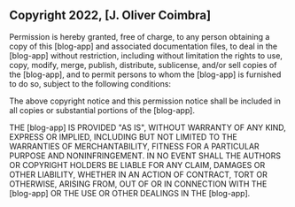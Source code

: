 ## Copyright 2022, [J. Oliver Coimbra]

Permission is hereby granted, free of charge, to any person obtaining a copy of this [blog-app] and associated documentation files, to deal in the [blog-app] without restriction, including without limitation the rights to use, copy, modify, merge, publish, distribute, sublicense, and/or sell copies of the [blog-app], and to permit persons to whom the [blog-app] is furnished to do so, subject to the following conditions:

The above copyright notice and this permission notice shall be included in all copies or substantial portions of the [blog-app].

THE [blog-app] IS PROVIDED "AS IS", WITHOUT WARRANTY OF ANY KIND, EXPRESS OR IMPLIED, INCLUDING BUT NOT LIMITED TO THE WARRANTIES OF MERCHANTABILITY, FITNESS FOR A PARTICULAR PURPOSE AND NONINFRINGEMENT. IN NO EVENT SHALL THE AUTHORS OR COPYRIGHT HOLDERS BE LIABLE FOR ANY CLAIM, DAMAGES OR OTHER LIABILITY, WHETHER IN AN ACTION OF CONTRACT, TORT OR OTHERWISE, ARISING FROM, OUT OF OR IN CONNECTION WITH THE [blog-app] OR THE USE OR OTHER DEALINGS IN THE [blog-app].
